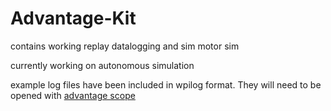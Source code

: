 # Advantage-Kit


contains working replay datalogging and sim motor sim

currently working on autonomous simulation

example log files have been included in wpilog format. They will need to be opened with [advantage scope](https://github.com/Mechanical-Advantage/AdvantageScope)
